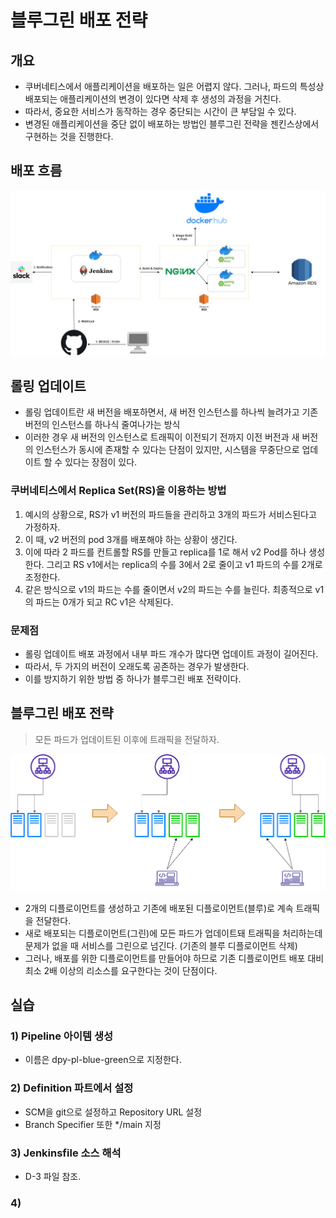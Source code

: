 # 블루그린 배포 전략
## 개요
- 쿠버네티스에서 애플리케이션을 배포하는 일은 어렵지 않다. 그러나, 파드의 특성상 배포되는 애플리케이션의 변경이 있다면 삭제 후 생성의 과정을 거친다.
- 따라서, 중요한 서비스가 동작하는 경우 중단되는 시간이 큰 부담일 수 있다.
- 변경된 애플리케이션을 중단 없이 배포하는 방법인 블루그린 전략을 젠킨스상에서 구현하는 것을 진행한다.

## 배포 흐름
<p align="center"><img src="../images/zero_downtime_deployment.jpg" width="600"></p>

## 롤링 업데이트
- 롤링 업데이트란 새 버전을 배포하면서, 새 버전 인스턴스를 하나씩 늘려가고 기존 버전의 인스턴스를 하나식 줄여나가는 방식
- 이러한 경우 새 버전의 인스턴스로 트래픽이 이전되기 전까지 이전 버전과 새 버전의 인스턴스가 동시에 존재할 수 있다는 단점이 있지만, 시스템을 무중단으로 업데이트 할 수 있다는 장점이 있다.

### 쿠버네티스에서 Replica Set(RS)을 이용하는 방법
1. 예시의 상황으로, RS가 v1 버전의 파드들을 관리하고 3개의 파드가 서비스된다고 가정하자.
2. 이 때, v2 버전의 pod 3개를 배포해야 하는 상황이 생긴다.
3. 이에 따라 2 파드를 컨트롤할 RS를 만들고 replica를 1로 해서 v2 Pod를 하나 생성한다. 그리고 RS v1에서는 replica의 수를 3에서 2로 줄이고 v1 파드의 수를 2개로 조정한다.
4. 같은 방식으로 v1의 파드는 수를 줄이면서 v2의 파드는 수를 늘린다. 최종적으로 v1의 파드는 0개가 되고 RC v1은 삭제된다.

### 문제점
- 롤링 업데이트 배포 과정에서 내부 파드 개수가 많다면 업데이트 과정이 길어진다.
- 따라서, 두 가지의 버전이 오래도록 공존하는 경우가 발생한다.
- 이를 방지하기 위한 방법 중 하나가 블루그린 배포 전략이다.

## 블루그린 배포 전략 
> 모든 파드가 업데이트된 이후에 트래픽을 전달하자.
<p align="center"><img src="../images/blue_green_deployment.png" width="600"></p>

- 2개의 디플로이먼트를 생성하고 기존에 배포된 디플로이먼트(블루)로 계속 트래픽을 전달한다.
- 새로 배포되는 디플로이먼트(그린)에 모든 파드가 업데이트돼 트래픽을 처리하는데 문제가 없을 때 서비스를 그린으로 넘긴다. (기존의 블루 디플로이먼트 삭제)
- 그러나, 배포를 위한 디플로이먼트를 만들어야 하므로 기존 디플로이먼트 배포 대비 최소 2배 이상의 리소스를 요구한다는 것이 단점이다.

## 실습

### 1) Pipeline 아이템 생성
- 이름은 dpy-pl-blue-green으로 지정한다.

### 2) Definition 파트에서 설정
- SCM을 git으로 설정하고 Repository URL 설정
- Branch Specifier 또한 */main 지정

### 3) Jenkinsfile 소스 해석
- D-3 파일 참조.

### 4) 





















